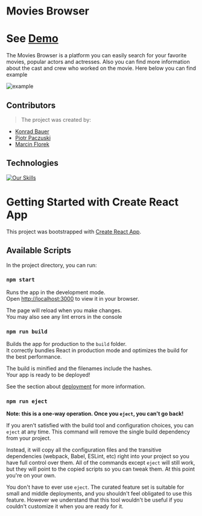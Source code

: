 # Movies Browser

# See [Demo](https://konradbauer.github.io/movies-browser/)

The Movies Browser is a platform you can easily search for your favorite movies, popular actors and actresses.
Also you can find more information about the cast and crew who worked on the movie.
Here below you can find example

![example](https://github.com/KonradBauer/movies-browser/blob/1f13f65493f779c9f542299e3a6734a8ca48771c/public/moviebrowser1.gif)

## Contributors
> The project was created by:
- [Konrad Bauer](https://github.com/KonradBauer)
- [Piotr Paczuski](https://github.com/piotrpaczuski)
- [Marcin Florek](https://github.com/florekdeveloper)

## Technologies
[![Our Skills](https://skillicons.dev/icons?i=html,js,css,react,redux,git,github,vscode)](https://skillicons.dev)

# Getting Started with Create React App

This project was bootstrapped with [Create React App](https://github.com/facebook/create-react-app).

## Available Scripts

In the project directory, you can run:

### `npm start`

Runs the app in the development mode.\
Open [http://localhost:3000](http://localhost:3000) to view it in your browser.

The page will reload when you make changes.\
You may also see any lint errors in the console

### `npm run build`

Builds the app for production to the `build` folder.\
It correctly bundles React in production mode and optimizes the build for the best performance.

The build is minified and the filenames include the hashes.\
Your app is ready to be deployed!

See the section about [deployment](https://facebook.github.io/create-react-app/docs/deployment) for more information.

### `npm run eject`

**Note: this is a one-way operation. Once you `eject`, you can't go back!**

If you aren't satisfied with the build tool and configuration choices, you can `eject` at any time. This command will remove the single build dependency from your project.

Instead, it will copy all the configuration files and the transitive dependencies (webpack, Babel, ESLint, etc) right into your project so you have full control over them. All of the commands except `eject` will still work, but they will point to the copied scripts so you can tweak them. At this point you're on your own.

You don't have to ever use `eject`. The curated feature set is suitable for small and middle deployments, and you shouldn't feel obligated to use this feature. However we understand that this tool wouldn't be useful if you couldn't customize it when you are ready for it.
